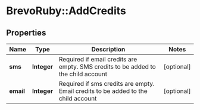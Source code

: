 # BrevoRuby::AddCredits

## Properties
Name | Type | Description | Notes
------------ | ------------- | ------------- | -------------
**sms** | **Integer** | Required if email credits are empty. SMS credits to be added to the child account | [optional] 
**email** | **Integer** | Required if sms credits are empty. Email credits to be added to the child account | [optional] 


